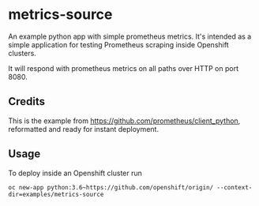 # metrics-source
An example python app with simple prometheus metrics. It's intended as a simple application for testing Prometheus scraping inside Openshift clusters.

It will respond with prometheus metrics on all paths over HTTP on port 8080.

## Credits
This is the example from https://github.com/prometheus/client_python, reformatted and ready for instant deployment.

## Usage
To deploy inside an Openshift cluster run
```
oc new-app python:3.6~https://github.com/openshift/origin/ --context-dir=examples/metrics-source
```

